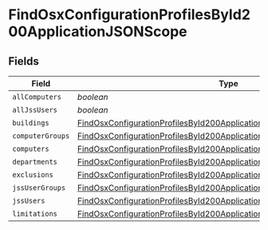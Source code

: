 # FindOsxConfigurationProfilesById200ApplicationJSONScope


## Fields

| Field                                                                                                                                                                       | Type                                                                                                                                                                        | Required                                                                                                                                                                    | Description                                                                                                                                                                 |
| --------------------------------------------------------------------------------------------------------------------------------------------------------------------------- | --------------------------------------------------------------------------------------------------------------------------------------------------------------------------- | --------------------------------------------------------------------------------------------------------------------------------------------------------------------------- | --------------------------------------------------------------------------------------------------------------------------------------------------------------------------- |
| `allComputers`                                                                                                                                                              | *boolean*                                                                                                                                                                   | :heavy_minus_sign:                                                                                                                                                          | N/A                                                                                                                                                                         |
| `allJssUsers`                                                                                                                                                               | *boolean*                                                                                                                                                                   | :heavy_minus_sign:                                                                                                                                                          | N/A                                                                                                                                                                         |
| `buildings`                                                                                                                                                                 | [FindOsxConfigurationProfilesById200ApplicationJSONScopeBuildings](../../models/operations/findosxconfigurationprofilesbyid200applicationjsonscopebuildings.md)[]           | :heavy_minus_sign:                                                                                                                                                          | N/A                                                                                                                                                                         |
| `computerGroups`                                                                                                                                                            | [FindOsxConfigurationProfilesById200ApplicationJSONScopeComputerGroups](../../models/operations/findosxconfigurationprofilesbyid200applicationjsonscopecomputergroups.md)[] | :heavy_minus_sign:                                                                                                                                                          | N/A                                                                                                                                                                         |
| `computers`                                                                                                                                                                 | [FindOsxConfigurationProfilesById200ApplicationJSONScopeComputers](../../models/operations/findosxconfigurationprofilesbyid200applicationjsonscopecomputers.md)[]           | :heavy_minus_sign:                                                                                                                                                          | N/A                                                                                                                                                                         |
| `departments`                                                                                                                                                               | [FindOsxConfigurationProfilesById200ApplicationJSONScopeDepartments](../../models/operations/findosxconfigurationprofilesbyid200applicationjsonscopedepartments.md)[]       | :heavy_minus_sign:                                                                                                                                                          | N/A                                                                                                                                                                         |
| `exclusions`                                                                                                                                                                | [FindOsxConfigurationProfilesById200ApplicationJSONScopeExclusions](../../models/operations/findosxconfigurationprofilesbyid200applicationjsonscopeexclusions.md)           | :heavy_minus_sign:                                                                                                                                                          | N/A                                                                                                                                                                         |
| `jssUserGroups`                                                                                                                                                             | [FindOsxConfigurationProfilesById200ApplicationJSONScopeJssUserGroups](../../models/operations/findosxconfigurationprofilesbyid200applicationjsonscopejssusergroups.md)[]   | :heavy_minus_sign:                                                                                                                                                          | N/A                                                                                                                                                                         |
| `jssUsers`                                                                                                                                                                  | [FindOsxConfigurationProfilesById200ApplicationJSONScopeJssUsers](../../models/operations/findosxconfigurationprofilesbyid200applicationjsonscopejssusers.md)[]             | :heavy_minus_sign:                                                                                                                                                          | N/A                                                                                                                                                                         |
| `limitations`                                                                                                                                                               | [FindOsxConfigurationProfilesById200ApplicationJSONScopeLimitations](../../models/operations/findosxconfigurationprofilesbyid200applicationjsonscopelimitations.md)         | :heavy_minus_sign:                                                                                                                                                          | N/A                                                                                                                                                                         |